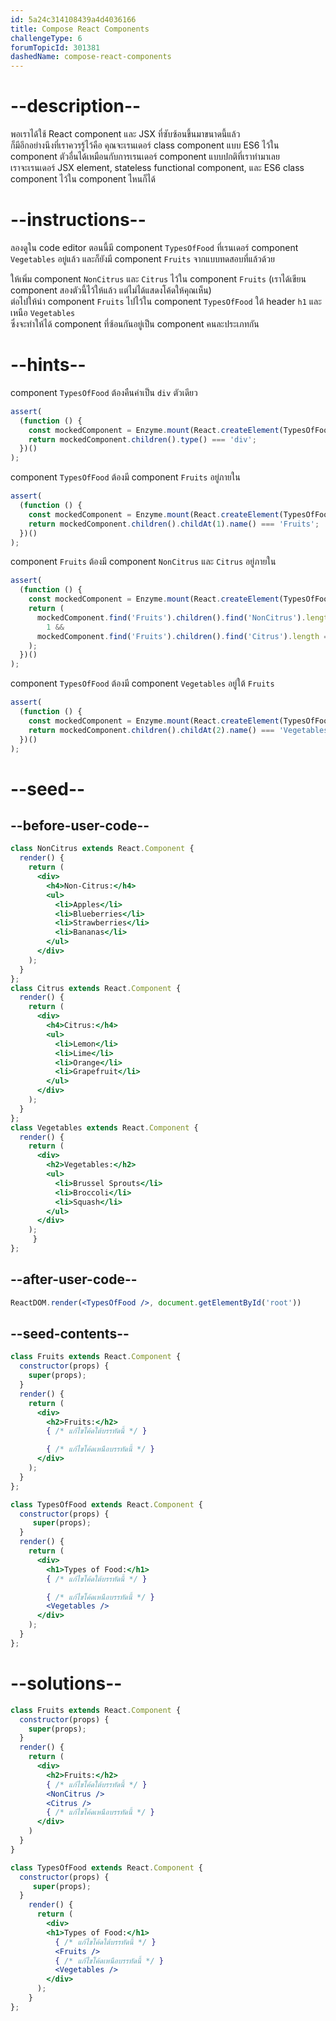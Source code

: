 ```yaml
---
id: 5a24c314108439a4d4036166
title: Compose React Components
challengeType: 6
forumTopicId: 301381
dashedName: compose-react-components
---
```


# --description--

พอเราได้ใช้ React component และ JSX ที่ซับซ้อนขึ้นมาขนาดนี้แล้ว  
ก็มีอีกอย่างนึงที่เราควรรู้ไว้คือ คุณจะเรนเดอร์ class component แบบ ES6 ไว้ใน component ตัวอื่นได้เหมือนกับการเรนเดอร์ component แบบปกติที่เราทำมาเลย  
เราจะเรนเดอร์ JSX element, stateless functional component, และ ES6 class component ไว้ใน component ไหนก็ได้

# --instructions--

ลองดูใน code editor ตอนนี้มี component `TypesOfFood` ที่เรนเดอร์ component `Vegetables` อยู่แล้ว และก็ยังมี component `Fruits` จากแบบทดสอบที่แล้วด้วย

ให้เพิ่ม component `NonCitrus` และ `Citrus` ไว้ใน component `Fruits` (เราได้เขียน component สองตัวนี้ไว้ให้แล้ว แต่ไม่ได้แสดงโค้ดให้คุณเห็น)  
ต่อไปให้นำ component `Fruits` ไปไว้ใน component `TypesOfFood` ใต้ header `h1` และเหนือ `Vegetables`  
ซึ่งจะทำให้ได้ component ที่ซ้อนกันอยู่เป็น component คนละประเภทกัน

# --hints--

component `TypesOfFood` ต้องคืนค่าเป็น `div` ตัวเดียว

```js
assert(
  (function () {
    const mockedComponent = Enzyme.mount(React.createElement(TypesOfFood));
    return mockedComponent.children().type() === 'div';
  })()
);
```

component `TypesOfFood` ต้องมี component `Fruits` อยู่ภายใน

```js
assert(
  (function () {
    const mockedComponent = Enzyme.mount(React.createElement(TypesOfFood));
    return mockedComponent.children().childAt(1).name() === 'Fruits';
  })()
);
```

component `Fruits` ต้องมี component `NonCitrus` และ `Citrus` อยู่ภายใน

```js
assert(
  (function () {
    const mockedComponent = Enzyme.mount(React.createElement(TypesOfFood));
    return (
      mockedComponent.find('Fruits').children().find('NonCitrus').length ===
        1 &&
      mockedComponent.find('Fruits').children().find('Citrus').length === 1
    );
  })()
);
```

component `TypesOfFood` ต้องมี component `Vegetables` อยู่ใต้ `Fruits` 

```js
assert(
  (function () {
    const mockedComponent = Enzyme.mount(React.createElement(TypesOfFood));
    return mockedComponent.children().childAt(2).name() === 'Vegetables';
  })()
);
```

# --seed--

## --before-user-code--

```jsx
class NonCitrus extends React.Component {
  render() {
    return (
      <div>
        <h4>Non-Citrus:</h4>
        <ul>
          <li>Apples</li>
          <li>Blueberries</li>
          <li>Strawberries</li>
          <li>Bananas</li>
        </ul>
      </div>
    );
  }
};
class Citrus extends React.Component {
  render() {
    return (
      <div>
        <h4>Citrus:</h4>
        <ul>
          <li>Lemon</li>
          <li>Lime</li>
          <li>Orange</li>
          <li>Grapefruit</li>
        </ul>
      </div>
    );
  }
};
class Vegetables extends React.Component {
  render() {
    return (
      <div>
        <h2>Vegetables:</h2>
        <ul>
          <li>Brussel Sprouts</li>
          <li>Broccoli</li>
          <li>Squash</li>
        </ul>
      </div>
    );
     }
};
```

## --after-user-code--

```jsx
ReactDOM.render(<TypesOfFood />, document.getElementById('root'))
```

## --seed-contents--

```jsx
class Fruits extends React.Component {
  constructor(props) {
    super(props);
  }
  render() {
    return (
      <div>
        <h2>Fruits:</h2>
        { /* แก้ไขโค้ดใต้บรรทัดนี้ */ }

        { /* แก้ไขโค้ดเหนือบรรทัดนี้ */ }
      </div>
    );
  }
};

class TypesOfFood extends React.Component {
  constructor(props) {
     super(props);
  }
  render() {
    return (
      <div>
        <h1>Types of Food:</h1>
        { /* แก้ไขโค้ดใต้บรรทัดนี้ */ }

        { /* แก้ไขโค้ดเหนือบรรทัดนี้ */ }
        <Vegetables />
      </div>
    );
  }
};
```

# --solutions--

```jsx
class Fruits extends React.Component {
  constructor(props) {
    super(props);
  }
  render() {
    return (
      <div>
        <h2>Fruits:</h2>
        { /* แก้ไขโค้ดใต้บรรทัดนี้ */ }
        <NonCitrus />
        <Citrus />
        { /* แก้ไขโค้ดเหนือบรรทัดนี้ */ }
      </div>
    )
  }
}

class TypesOfFood extends React.Component {
  constructor(props) {
     super(props);
  }
    render() {
      return (
        <div>
        <h1>Types of Food:</h1>
          { /* แก้ไขโค้ดใต้บรรทัดนี้ */ }
          <Fruits />
          { /* แก้ไขโค้ดเหนือบรรทัดนี้ */ }
          <Vegetables />
        </div>
      );
    }
};
```
